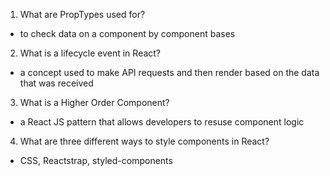 1. What are PropTypes used for?
- to check data on a component by component bases
2. What is a lifecycle event in React?
- a concept used to make API requests and then render based on the data that was received
3. What is a Higher Order Component?
- a React JS pattern that allows developers to resuse component logic
4. What are three different ways to style components in React? 
- CSS, Reactstrap, styled-components